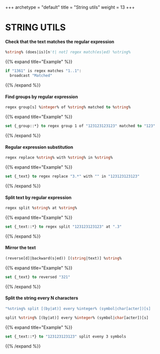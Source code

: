 +++
archetype = "default"
title = "String utils"
weight = 13
+++

# STRING UTILS

#### Check that the text matches the regular expression
```vb
%string% (does|is)[n't| not] regex match(es|ed) %string%
```
{{% expand title="Example" %}}
```vb
if "1361" is regex matches "1..1":
  broadcast "Matched"
```
{{% /expand %}}

#### Find groups by regular expression
```vb
regex group[s] %integer% of %string% matched to %string%
```
{{% expand title="Example" %}}
```vb
set {_group::*} to regex group 1 of "123123123123" matched to "123"
```
{{% /expand %}}

#### Regular expression substitution
```vb
regex replace %string% with %string% in %string%
```
{{% expand title="Example" %}}
```vb
set {_text} to regex replace "3.*" with "" in "123123123123"
```
{{% /expand %}}

#### Split text by regular expression
```vb
regex split %string% at %string%
```
{{% expand title="Example" %}}
```vb
set {_text::*} to regex split "123123123123" at ".3"
```
{{% /expand %}}

#### Mirror the text
```vb
(reverse[d]|backward(s|ed)) [(string|text)] %string%
```
{{% expand title="Example" %}}
```vb
set {_text} to reversed "321"
```
{{% /expand %}}

#### Split the string every N characters
```vb
"%string% split [(by|at)] every %integer% (symbol|char[acter])[s]
```
```vb
split %string% [(by|at)] every %integer% (symbol|char[acter])[s]
```
{{% expand title="Example" %}}
```vb
set {_text::*} to "123123123123" split eveny 3 symbols
```
{{% /expand %}}
